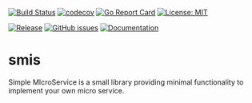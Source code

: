 [![Build Status](https://travis-ci.org/rebel-l/smis.svg?branch=master)](https://travis-ci.org/rebel-l/smis)
[![codecov](https://codecov.io/gh/rebel-l/smis/branch/master/graph/badge.svg)](https://codecov.io/gh/rebel-l/smis)
[![Go Report Card](https://goreportcard.com/badge/github.com/rebel-l/smis)](https://goreportcard.com/report/github.com/rebel-l/smis)
[![License: MIT](https://img.shields.io/badge/License-MIT-yellow.svg)](https://opensource.org/licenses/MIT)


[![Release](https://img.shields.io/github/release/rebel-l/smis.svg?label=Release)](https://github.com/rebel-l/smis/releases)
[![GitHub issues](https://img.shields.io/github/issues/rebel-l/smis.svg)](https://github.com/rebel-l/smis/issues)
[![Documentation](https://godoc.org/github.com/rebel-l/smis?status.svg)](https://godoc.org/github.com/rebel-l/smis)


# smis
Simple MIcroService is a small library providing minimal functionality to implement your own micro service.
